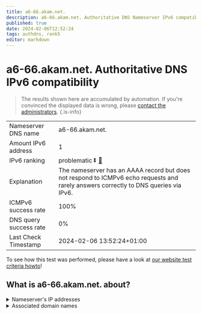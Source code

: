 ```yaml
---
title: a6-66.akam.net.
description: a6-66.akam.net. Authoritative DNS Nameserver IPv6 compatibility
published: true
date: 2024-02-06T12:52:24
tags: authdns, rank5
editor: markdown
---
```


# a6-66.akam.net. Authoritative DNS IPv6 compatibility

> The results shown here are accumulated by automation. If you're convinced the displayed data is wrong, please [contact the administrators](/howto/chat). 
{.is-info}




|   |   |
| - | - |
| Nameserver DNS name | a6-66.akam.net.
| Amount IPv6 address | 1
| IPv6 ranking | problematic :arrow_double_down: [🔗](/howto/ranking) |
| Explanation | The nameserver has an AAAA record but does not respond to ICMPv6 echo requests and rarely answers correctly to DNS queries via IPv6. |
| ICMPv6 success rate | 100%|
| DNS query success rate | 0% |
| Last Check Timestamp | 2024-02-06 13:52:24+01:00 |

To see how this test was performed, please have a look at [our website test criteria howto](/howto/testcriteria/authdns)!


## What is a6-66.akam.net. about?




<details>
<summary>Nameserver's IP addresses</summary>

2600:1401:1::42

</details>



<details>
<summary>Associated domain names</summary>

www.intuit.com

www.jeep.com

www.mizuho-fg.co.jp

www.unicreditgroup.eu

</details>
